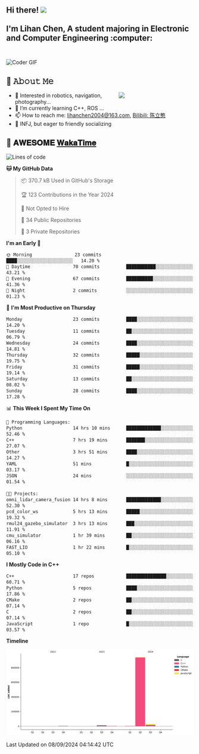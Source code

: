 <h2 align="left">
 <abc>
  <br>Hi there! <img src="https://user-images.githubusercontent.com/42378118/110234147-e3259600-7f4e-11eb-95be-0c4047144dea.gif" width="30"><br>
  <br> I'm Lihan Chen, A student majoring in Electronic and Computer Engineering :computer:<br>
  <br>
 </abc>
</h2>

<img align="center" src="https://media.giphy.com/media/SWoSkN6DxTszqIKEqv/giphy.gif" alt="Coder GIF" width="500">

## :book: 𝙰𝚋𝚘𝚞𝚝 𝙼𝚎

<img align="right" width="40%" src="https://github-readme-stats.vercel.app/api?username=LihanChen2004&show_icons=true&icon_color=CE1D2D&text_color=718096&bg_color=ffffff&hide_title=true" />

- 🌟 Interested in robotics, navigation, photography...
- 🌱 I’m currently learning C++, ROS ... 
- 📫 How to reach me: lihanchen2004@163.com, [Bilibili: 陈立憨](https://space.bilibili.com/170786212)
- 👯 INFJ, but eager to friendly socializing

## 📜 𝐀𝐖𝐄𝐒𝐎𝐌𝐄 [𝐖𝐚𝐤𝐚𝐓𝐢𝐦𝐞](https://github.com/anmol098/waka-readme-stats)

<!--START_SECTION:waka-->
![Lines of code](https://img.shields.io/badge/From%20Hello%20World%20I%27ve%20Written-986.9%20thousand%20lines%20of%20code-blue)

**🐱 My GitHub Data** 

> 📦 370.7 kB Used in GitHub's Storage 
 > 
> 🏆 123 Contributions in the Year 2024
 > 
> 🚫 Not Opted to Hire
 > 
> 📜 34 Public Repositories 
 > 
> 🔑 3 Private Repositories 
 > 
**I'm an Early 🐤** 

```text
🌞 Morning                23 commits          ████░░░░░░░░░░░░░░░░░░░░░   14.20 % 
🌆 Daytime                70 commits          ███████████░░░░░░░░░░░░░░   43.21 % 
🌃 Evening                67 commits          ██████████░░░░░░░░░░░░░░░   41.36 % 
🌙 Night                  2 commits           ░░░░░░░░░░░░░░░░░░░░░░░░░   01.23 % 
```
📅 **I'm Most Productive on Thursday** 

```text
Monday                   23 commits          ████░░░░░░░░░░░░░░░░░░░░░   14.20 % 
Tuesday                  11 commits          ██░░░░░░░░░░░░░░░░░░░░░░░   06.79 % 
Wednesday                24 commits          ████░░░░░░░░░░░░░░░░░░░░░   14.81 % 
Thursday                 32 commits          █████░░░░░░░░░░░░░░░░░░░░   19.75 % 
Friday                   31 commits          █████░░░░░░░░░░░░░░░░░░░░   19.14 % 
Saturday                 13 commits          ██░░░░░░░░░░░░░░░░░░░░░░░   08.02 % 
Sunday                   28 commits          ████░░░░░░░░░░░░░░░░░░░░░   17.28 % 
```


📊 **This Week I Spent My Time On** 

```text
💬 Programming Languages: 
Python                   14 hrs 10 mins      █████████████░░░░░░░░░░░░   52.46 % 
C++                      7 hrs 19 mins       ███████░░░░░░░░░░░░░░░░░░   27.07 % 
Other                    3 hrs 51 mins       ████░░░░░░░░░░░░░░░░░░░░░   14.27 % 
YAML                     51 mins             █░░░░░░░░░░░░░░░░░░░░░░░░   03.17 % 
JSON                     24 mins             ░░░░░░░░░░░░░░░░░░░░░░░░░   01.54 % 

🐱‍💻 Projects: 
omni_lidar_camera_fusion 14 hrs 8 mins       █████████████░░░░░░░░░░░░   52.30 % 
pcd_color_ws             5 hrs 13 mins       █████░░░░░░░░░░░░░░░░░░░░   19.32 % 
rmul24_gazebo_simulator  3 hrs 13 mins       ███░░░░░░░░░░░░░░░░░░░░░░   11.91 % 
cmu_simulator            1 hr 39 mins        ██░░░░░░░░░░░░░░░░░░░░░░░   06.16 % 
FAST_LIO                 1 hr 22 mins        █░░░░░░░░░░░░░░░░░░░░░░░░   05.10 % 
```

**I Mostly Code in C++** 

```text
C++                      17 repos            ███████████████░░░░░░░░░░   60.71 % 
Python                   5 repos             ████░░░░░░░░░░░░░░░░░░░░░   17.86 % 
CMake                    2 repos             ██░░░░░░░░░░░░░░░░░░░░░░░   07.14 % 
C                        2 repos             ██░░░░░░░░░░░░░░░░░░░░░░░   07.14 % 
JavaScript               1 repo              █░░░░░░░░░░░░░░░░░░░░░░░░   03.57 % 
```



**Timeline**

![Lines of Code chart](https://raw.githubusercontent.com/LihanChen2004/LihanChen2004/main/assets/bar_graph.png)


 Last Updated on 08/09/2024 04:14:42 UTC
<!--END_SECTION:waka-->

<!--
**LihanChen2004/LihanChen2004** is a ✨ _special_ ✨ repository because its `README.md` (this file) appears on your GitHub profile.

Here are some ideas to get you started:

- 🔭 I’m currently working on ...
- 🌱 I’m currently learning ...
- 👯 I’m looking to collaborate on ...
- 🤔 I’m looking for help with ...
- 💬 Ask me about ...
- 📫 How to reach me: ...
- 😄 Pronouns: ...
- ⚡ Fun fact: ...
-->
